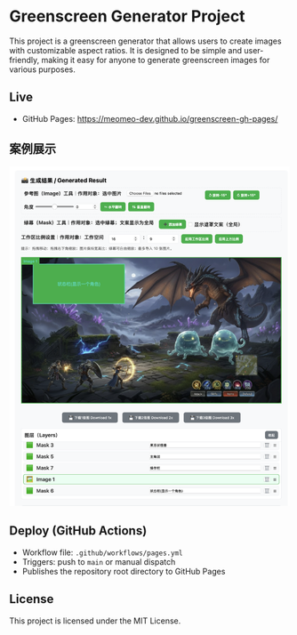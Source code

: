 # Greenscreen Generator Project

This project is a greenscreen generator that allows users to create images with customizable aspect ratios. It is designed to be simple and user-friendly, making it easy for anyone to generate greenscreen images for various purposes.

## Live

- GitHub Pages: https://meomeo-dev.github.io/greenscreen-gh-pages/

## 案例展示

![案例示例 - case1](case1.png)

## Deploy (GitHub Actions)

- Workflow file: `.github/workflows/pages.yml`
- Triggers: push to `main` or manual dispatch
- Publishes the repository root directory to GitHub Pages

## License

This project is licensed under the MIT License. 
